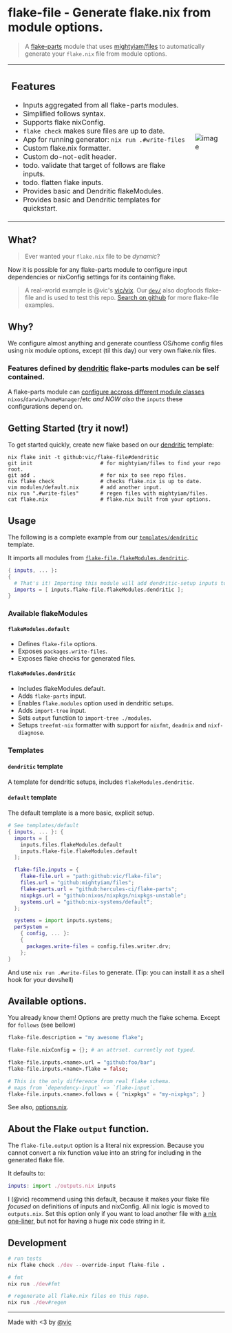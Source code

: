 # flake-file - Generate flake.nix from module options.

> A [flake-parts](https://flake.parts/) module that uses [mightyiam/files](https://github.com/mightyiam/files) to automatically generate your `flake.nix` file from module options.

<table><tr><td>
  
## Features

- Inputs aggregated from all flake-parts modules.
- Simplified follows syntax.
- Supports flake nixConfig.
- `flake check` makes sure files are up to date.
- App for running generator: `nix run .#write-files`
- Custom flake.nix formatter.
- Custom do-not-edit header.
- todo. validate that target of follows are flake inputs.
- todo. flatten flake inputs.
- Provides basic and Dendritic flakeModules.
- Provides basic and Dendritic templates for quickstart.

</td><td>

![image](https://github.com/user-attachments/assets/f5af2174-c876-4b3b-97db-95fb2f436883)

</td></tr></table>

## What?

> Ever wanted your `flake.nix` file to be _dynamic_?

Now it is possible for any flake-parts module to
configure input dependencies or nixConfig settings for its containing flake.

> A real-world example is @vic's [vic/vix](https://github.com/search?q=repo%3Avic%2Fvix%20%22flake-file.inputs%22%20language%3ANix&type=code).
> Our [`dev/`](https://github.com/vic/flake-file/blob/main/dev) also dogfoods flake-file and is used to test this repo.
> [Search on github](https://github.com/search?q=%22flake-file.inputs+%3D%22+language%3ANix&type=code) for more flake-file examples.

## Why?

We configure almost anything and generate countless OS/home config files using nix module options, except (til this day) our very own flake.nix files.

### Features defined by [dendritic](https://github.com/mightyiam/dendritic) flake-parts modules can be self contained.

A flake-parts module can [configure accross different module classes](https://vic.github.io/dendrix/Dendritic.html) `nixos`/`darwin`/`homeManager`/etc _and NOW also_ the `inputs` these configurations depend on.

## Getting Started (try it now!)

To get started quickly, create new flake based on our [dendritic](https://github.com/vic/flake-file/tree/main/templates/dendritic) template:

```shell
nix flake init -t github:vic/flake-file#dendritic
git init                      # for mightyiam/files to find your repo root.
git add .                     # for nix to see repo files.
nix flake check               # checks flake.nix is up to date.
vim modules/default.nix       # add another input.
nix run ".#write-files"       # regen files with mightyiam/files.
cat flake.nix                 # flake.nix built from your options.
```

## Usage

The following is a complete example from our [`templates/dendritic`](https://github.com/vic/flake-file/blob/main/templates/dendritic) template.

It imports all modules from [`flake-file.flakeModules.dendritic`](https://github.com/vic/flake-file/tree/main/modules/dendritic).

```nix
{ inputs, ... }:
{
  # That's it! Importing this module will add dendritic-setup inputs to your flake.
  imports = [ inputs.flake-file.flakeModules.dendritic ];
}
```

### Available flakeModules

#### `flakeModules.default`

- Defines `flake-file` options.
- Exposes `packages.write-files`.
- Exposes flake checks for generated files.

#### `flakeModules.dendritic`

- Includes flakeModules.default.
- Adds `flake-parts` input.
- Enables `flake.modules` option used in dendritic setups.
- Adds `import-tree` input.
- Sets `output` function to `import-tree ./modules`.
- Setups `treefmt-nix` formatter with support for `nixfmt`, `deadnix` and `nixf-diagnose`.

### Templates

#### `dendritic` template

A template for dendritic setups, includes `flakeModules.dendritic`.

#### `default` template

The default template is a more basic, explicit setup.

```nix
# See templates/default
{ inputs, ... }: {
  imports = [
    inputs.files.flakeModules.default
    inputs.flake-file.flakeModules.default
  ];

  flake-file.inputs = {
    flake-file.url = "path:github:vic/flake-file";
    files.url = "github:mightyiam/files";
    flake-parts.url = "github:hercules-ci/flake-parts";
    nixpkgs.url = "github:nixos/nixpkgs/nixpkgs-unstable";
    systems.url = "github:nix-systems/default";
  };

  systems = import inputs.systems;
  perSystem =
    { config, ... }:
    {
      packages.write-files = config.files.writer.drv;
    };
}
```

And use `nix run .#write-files` to generate. (Tip: you can install it as a shell hook for your devshell)

## Available options.

You already know them! Options are pretty much the flake schema. Except for `follows` (see bellow)

```nix
flake-file.description = "my awesome flake";

flake-file.nixConfig = {}; # an attrset. currently not typed.

flake-file.inputs.<name>.url = "github:foo/bar";
flake-file.inputs.<name>.flake = false;

# This is the only difference from real flake schema.
# maps from `dependency-input` => `flake-input`.
flake-file.inputs.<name>.follows = { "nixpkgs" = "my-nixpkgs"; }
```

See also, [options.nix](https://github.com/vic/flake-file/blob/main/modules/options.nix).

## About the Flake `output` function.

The `flake-file.output` option is a literal nix expression. Because you cannot convert a nix function value into an string for including in the generated flake file.

It defaults to:

```nix
inputs: import ./outputs.nix inputs
```

I (@vic) recommend using this default, because it
makes your flake file _focused_ on definitions
of inputs and nixConfig. All nix logic is
moved to `outputs.nix`. Set this option only if you want to load another file with [a nix one-liner](https://github.com/vic/flake-file/blob/main/modules/dendritic/dendritic.nix), but not for having a huge nix code string in it.

## Development

```nix
# run tests
nix flake check ./dev --override-input flake-file .

# fmt
nix run ./dev#fmt

# regenerate all flake.nix files on this repo.
nix run ./dev#regen
```

---

Made with <3 by [@vic](https://x.com/oeiuwq)
